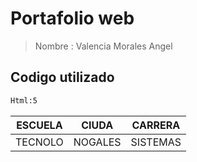 # Portafolio web

> Nombre : Valencia Morales Angel

## Codigo utilizado 

```html
Html:5
```

| ESCUELA |  CIUDA | CARRERA |
|---------|--------|---------|
| TECNOLO | NOGALES| SISTEMAS|


